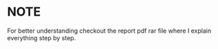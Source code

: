 # NOTE

For better understanding checkout the report pdf rar file where I explain everything step by step.
